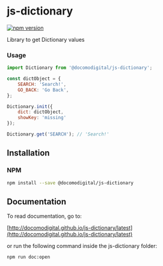 # js-dictionary

[![npm version](https://badge.fury.io/js/%40docomodigital%2Fjs-dictionary.svg)](https://badge.fury.io/js/%40docomodigital%2Fjs-dictionary)

Library to get Dictionary values

### Usage
```javascript
import Dictionary from '@docomodigital/js-dictionary';

const dictObject = {
    SEARCH: 'Search!',
    GO_BACK: 'Go Back',
};

Dictionary.init({
    dict: dictObject,
    showKey: 'missing'
});

Dictionary.get('SEARCH'); // 'Search!'
```


## Installation

### NPM
```bash
npm install --save @docomodigital/js-dictionary
```

## Documentation

To read documentation, go to:

[http://docomodigital.github.io/js-dictionary/latest](http://docomodigital.github.io/js-dictionary/latest)

or run the following command inside the js-dictionary folder: 
```bash
npm run doc:open
```
